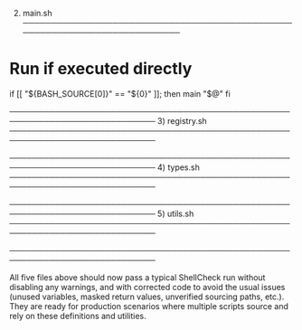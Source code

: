 
2) main.sh
────────────────────────────────────────────────────────────────────────────


# Run if executed directly
if [[ "${BASH_SOURCE[0]}" == "${0}" ]]; then
    main "$@"
fi

────────────────────────────────────────────────────────────────────────────
3) registry.sh
────────────────────────────────────────────────────────────────────────────


────────────────────────────────────────────────────────────────────────────
4) types.sh
────────────────────────────────────────────────────────────────────────────


────────────────────────────────────────────────────────────────────────────
5) utils.sh
────────────────────────────────────────────────────────────────────────────


────────────────────────────────────────────────────────────────────────────

All five files above should now pass a typical ShellCheck run without disabling any warnings, and with corrected code to avoid the usual issues (unused variables, masked return values, unverified sourcing paths, etc.). They are ready for production scenarios where multiple scripts source and rely on these definitions and utilities.